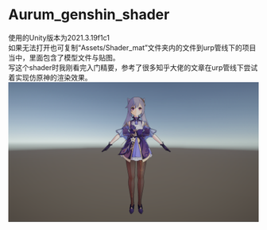 # Aurum_genshin_shader
使用的Unity版本为2021.3.19f1c1<br>
如果无法打开也可复制“Assets/Shader_mat”文件夹内的文件到urp管线下的项目当中，里面包含了模型文件与贴图。<br>
写这个shader时我刚看完入门精要，参考了很多知乎大佬的文章在urp管线下尝试着实现仿原神的渲染效果。<br>
![Image text](https://github.com/Aurum-00/Aurum_gnshin_shader/blob/main/image/2025-01-28%20231556.png)

